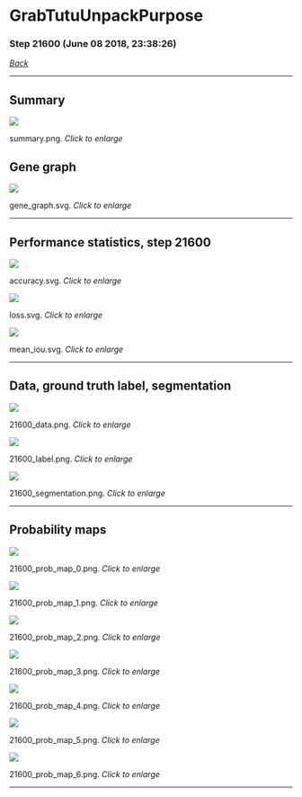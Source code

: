 # GrabTutuUnpackPurpose

### Step 21600 (June 08 2018, 23:38:26)

[_Back_](..)

---

## Summary

<div class="images"><a href="media/summary.png"><img  src="media/summary.png" align="center"></a><p>summary.png. <i>Click to enlarge</i></p></div>

## Gene graph

<div class="images"><a href="media/gene_graph.svg"><img  src="media/gene_graph.svg" align="center"></a><p>gene_graph.svg. <i>Click to enlarge</i></p></div>

---

## Performance statistics, step 21600

<div class="images"><a href="media/accuracy.svg"><img class="mini" src="media/accuracy.svg" align="center"></a><p>accuracy.svg. <i>Click to enlarge</i></p></div>
<div class="images"><a href="media/loss.svg"><img class="mini" src="media/loss.svg" align="center"></a><p>loss.svg. <i>Click to enlarge</i></p></div>
<div class="images"><a href="media/mean_iou.svg"><img class="mini" src="media/mean_iou.svg" align="center"></a><p>mean_iou.svg. <i>Click to enlarge</i></p></div>

---

## Data, ground truth label, segmentation

<div class="images"><a href="media/21600_data.png"><img class="mini" src="media/21600_data.png" align="center"></a><p>21600_data.png. <i>Click to enlarge</i></p></div>
<div class="images"><a href="media/21600_label.png"><img class="mini" src="media/21600_label.png" align="center"></a><p>21600_label.png. <i>Click to enlarge</i></p></div>
<div class="images"><a href="media/21600_segmentation.png"><img class="mini" src="media/21600_segmentation.png" align="center"></a><p>21600_segmentation.png. <i>Click to enlarge</i></p></div>

---

## Probability maps

<div class="images"><a href="media/21600_prob_map_0.png"><img class="mini" src="media/21600_prob_map_0.png" align="center"></a><p>21600_prob_map_0.png. <i>Click to enlarge</i></p></div>
<div class="images"><a href="media/21600_prob_map_1.png"><img class="mini" src="media/21600_prob_map_1.png" align="center"></a><p>21600_prob_map_1.png. <i>Click to enlarge</i></p></div>
<div class="images"><a href="media/21600_prob_map_2.png"><img class="mini" src="media/21600_prob_map_2.png" align="center"></a><p>21600_prob_map_2.png. <i>Click to enlarge</i></p></div>
<div class="images"><a href="media/21600_prob_map_3.png"><img class="mini" src="media/21600_prob_map_3.png" align="center"></a><p>21600_prob_map_3.png. <i>Click to enlarge</i></p></div>
<div class="images"><a href="media/21600_prob_map_4.png"><img class="mini" src="media/21600_prob_map_4.png" align="center"></a><p>21600_prob_map_4.png. <i>Click to enlarge</i></p></div>
<div class="images"><a href="media/21600_prob_map_5.png"><img class="mini" src="media/21600_prob_map_5.png" align="center"></a><p>21600_prob_map_5.png. <i>Click to enlarge</i></p></div>
<div class="images"><a href="media/21600_prob_map_6.png"><img class="mini" src="media/21600_prob_map_6.png" align="center"></a><p>21600_prob_map_6.png. <i>Click to enlarge</i></p></div>

---


